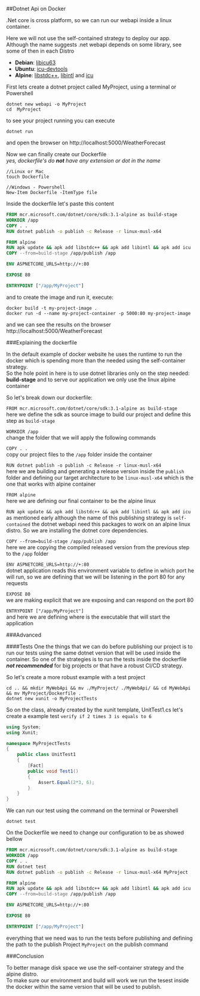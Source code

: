 ##Dotnet Api on Docker

.Net core is cross platform, so we can run our webapi inside a linux container.

Here we will not use the self-contained strategy to deploy our app.
Although the name suggests .net webapi depends on some library, see some of then in each Distro 
- **Debian**: [libicu63](https://packages.debian.org/sid/libicu63)
- **Ubuntu**: [icu-devtools](https://packages.ubuntu.com/focal/icu-devtools)
- **Alpine**: [libstdc++](https://pkgs.alpinelinux.org/package/edge/main/x86/libstdc++), [libintl](https://pkgs.alpinelinux.org/package/edge/main/x86/libintl) and [icu](https://pkgs.alpinelinux.org/package/edge/main/x86/icu)


First lets create a dotnet project called MyProject, using a terminal or Powershell
```
dotnet new webapi -o MyProject
cd  MyProject
```

to see your project running you can execute
```
dotnet run
```
and open the browser on http://localhost:5000/WeatherForecast

Now we can finally create our Dockerfile<br />
*yes, dockerfile's do **not** have any extension or dot in the name*
```
//Linux or Mac
touch Dockerfile

//Windows - Powershell
New-Item Dockerfile -ItemType file
```

Inside the dockerfile let's paste this content
```dockerfile
FROM mcr.microsoft.com/dotnet/core/sdk:3.1-alpine as build-stage
WORKDIR /app
COPY . .
RUN dotnet publish -o publish -c Release -r linux-musl-x64

FROM alpine
RUN apk update && apk add libstdc++ && apk add libintl && apk add icu
COPY --from=build-stage /app/publish /app

ENV ASPNETCORE_URLS=http://+:80

EXPOSE 80

ENTRYPOINT ["/app/MyProject"]
```

and to create the image and run it, execute:
```
docker build -t my-project-image .
docker run -d --name my-project-container -p 5000:80 my-project-image
```
and we can see the results on the browser http://localhost:5000/WeatherForecast

###Explaining the dockerfile

In the default example of docker website he uses the runtime to run the docker which is spending more than the needed using the self-container strategy.<br />
So the hole point in here is to use dotnet libraries only on the step needed: **build-stage** and to serve our application we only use the linux alpine container

So let's break down our dockerfile:

`FROM mcr.microsoft.com/dotnet/core/sdk:3.1-alpine as build-stage`<br/>
here we define the sdk as source image to build our project and define this step as `build-stage`

`WORKDIR /app`<br/>
change the folder that we will apply the following commands

`COPY . .`<br/>
copy our project files to the `/app` folder inside the container

`RUN dotnet publish -o publish -c Release -r linux-musl-x64`<br/>
here we are building and generating a release version inside the `publish` folder and defining our target architecture to be `linux-musl-x64` which is the one that works with alpine container

`FROM alpine`<br/>
here we are defining our final container to be the alpine linux

`RUN apk update && apk add libstdc++ && apk add libintl && apk add icu`<br/>
as mentioned early although the name of this publishing strategy is `self-contained` the dotnet webapi need this packages to work on an alpine linux distro. So we are installing the dotnet core dependencies.

`COPY --from=build-stage /app/publish /app`<br/>
here we are copying the compiled released version from the previous step to the `/app` folder

`ENV ASPNETCORE_URLS=http://+:80`<br/>
dotnet application reads this environment variable to define in which port he will run, so we are defining that we will be listening in the port 80 for any requests

`EXPOSE 80`<br/>
we are making explicit that we are exposing and can respond on the port 80

`ENTRYPOINT ["/app/MyProject"]`<br/>
and here we are defining where is the executable that will start the application


###Advanced

####Tests
One the things that we can do before publishing our project is to run our tests using the same dotnet version that will be used inside the container. So one of the strategies is to run the tests inside the dockerfile ***not recommended*** for big projects or that have a robust CI/CD strategy.

So let's create a more robust example with a test project
```
cd .. && mkdir MyWebApi && mv ./MyProject/ ./MyWebApi/ && cd MyWebApi && mv MyProject/Dockerfile .
dotnet new xunit -o MyProjectTests
```

So on the class, already created by the xunit template, UnitTest1.cs let's create a example test `verify if 2 times 3 is equals to 6`
```c#
using System;
using Xunit;

namespace MyProjectTests
{
    public class UnitTest1
    {
        [Fact]
        public void Test1()
        {
            Assert.Equal(2*3, 6);
        }
    }
}
```

We can run our test using the command on the terminal or Powershell
```
dotnet test
```


On the Dockerfile we need to change our configuration to be as showed bellow
```dockerfile
FROM mcr.microsoft.com/dotnet/core/sdk:3.1-alpine as build-stage
WORKDIR /app
COPY . .
RUN dotnet test
RUN dotnet publish -o publish -c Release -r linux-musl-x64 MyProject

FROM alpine
RUN apk update && apk add libstdc++ && apk add libintl && apk add icu
COPY --from=build-stage /app/publish /app

ENV ASPNETCORE_URLS=http://+:80

EXPOSE 80

ENTRYPOINT ["/app/MyProject"]
```
everything that we need was to run the tests before publishing and defining the path to the publish Project `MyProject` on the publish command

###Conclusion

To better manage disk space we use the self-container strategy and the alpine distro.<br/>
To make sure our environment and build will work we run the tesest inside the docker within the same version that will be used to publish.